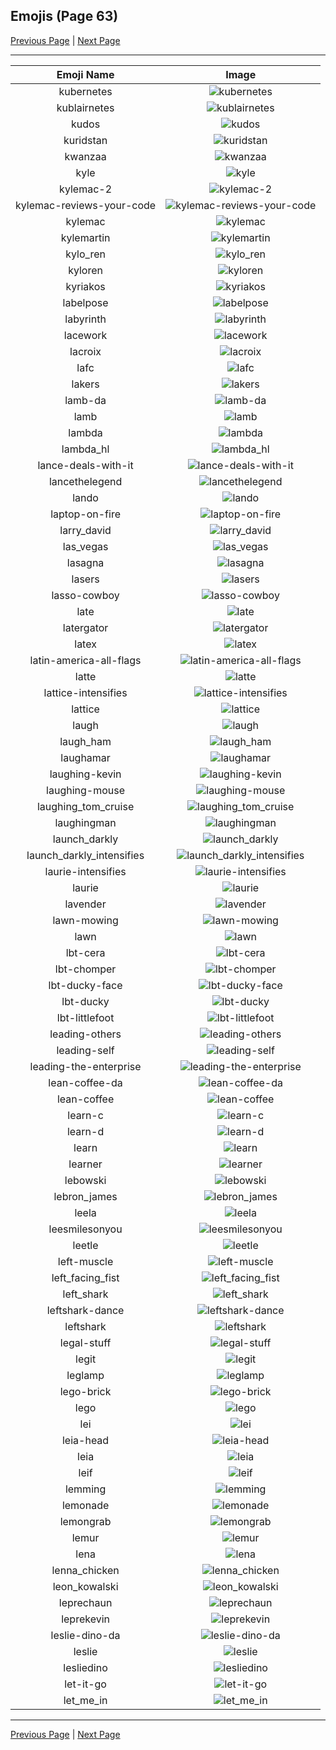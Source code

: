 
## Emojis (Page 63)

[Previous Page](/docs/hc/page-k-0062.md)
  | [Next Page](/docs/hc/page-l-0064.md)

<hr />

|Emoji Name|Image|
| :-: | :-: |
|kubernetes| ![kubernetes](/emojis/hc/kubernetes.png)|
|kublairnetes| ![kublairnetes](/emojis/hc/kublairnetes.png)|
|kudos| ![kudos](/emojis/hc/kudos.png)|
|kuridstan| ![kuridstan](/emojis/hc/kuridstan.png)|
|kwanzaa| ![kwanzaa](/emojis/hc/kwanzaa.png)|
|kyle| ![kyle](/emojis/hc/kyle.png)|
|kylemac-2| ![kylemac-2](/emojis/hc/kylemac-2.png)|
|kylemac-reviews-your-code| ![kylemac-reviews-your-code](/emojis/hc/kylemac-reviews-your-code.png)|
|kylemac| ![kylemac](/emojis/hc/kylemac.png)|
|kylemartin| ![kylemartin](/emojis/hc/kylemartin.png)|
|kylo_ren| ![kylo_ren](/emojis/hc/kylo_ren.png)|
|kyloren| ![kyloren](/emojis/hc/kyloren.png)|
|kyriakos| ![kyriakos](/emojis/hc/kyriakos.jpg)|
|labelpose| ![labelpose](/emojis/hc/labelpose.png)|
|labyrinth| ![labyrinth](/emojis/hc/labyrinth.png)|
|lacework| ![lacework](/emojis/hc/lacework.png)|
|lacroix| ![lacroix](/emojis/hc/lacroix.jpg)|
|lafc| ![lafc](/emojis/hc/lafc.png)|
|lakers| ![lakers](/emojis/hc/lakers.png)|
|lamb-da| ![lamb-da](/emojis/hc/lamb-da.png)|
|lamb| ![lamb](/emojis/hc/lamb.png)|
|lambda| ![lambda](/emojis/hc/lambda.png)|
|lambda_hl| ![lambda_hl](/emojis/hc/lambda_hl.png)|
|lance-deals-with-it| ![lance-deals-with-it](/emojis/hc/lance-deals-with-it.gif)|
|lancethelegend| ![lancethelegend](/emojis/hc/lancethelegend.jpg)|
|lando| ![lando](/emojis/hc/lando.png)|
|laptop-on-fire| ![laptop-on-fire](/emojis/hc/laptop-on-fire.gif)|
|larry_david| ![larry_david](/emojis/hc/larry_david.png)|
|las_vegas| ![las_vegas](/emojis/hc/las_vegas.gif)|
|lasagna| ![lasagna](/emojis/hc/lasagna.png)|
|lasers| ![lasers](/emojis/hc/lasers.png)|
|lasso-cowboy| ![lasso-cowboy](/emojis/hc/lasso-cowboy.png)|
|late| ![late](/emojis/hc/late.png)|
|latergator| ![latergator](/emojis/hc/latergator.png)|
|latex| ![latex](/emojis/hc/latex.jpg)|
|latin-america-all-flags| ![latin-america-all-flags](/emojis/hc/latin-america-all-flags.gif)|
|latte| ![latte](/emojis/hc/latte.jpg)|
|lattice-intensifies| ![lattice-intensifies](/emojis/hc/lattice-intensifies.gif)|
|lattice| ![lattice](/emojis/hc/lattice.png)|
|laugh| ![laugh](/emojis/hc/laugh.gif)|
|laugh_ham| ![laugh_ham](/emojis/hc/laugh_ham.gif)|
|laughamar| ![laughamar](/emojis/hc/laughamar.jpg)|
|laughing-kevin| ![laughing-kevin](/emojis/hc/laughing-kevin.gif)|
|laughing-mouse| ![laughing-mouse](/emojis/hc/laughing-mouse.gif)|
|laughing_tom_cruise| ![laughing_tom_cruise](/emojis/hc/laughing_tom_cruise.png)|
|laughingman| ![laughingman](/emojis/hc/laughingman.png)|
|launch_darkly| ![launch_darkly](/emojis/hc/launch_darkly.png)|
|launch_darkly_intensifies| ![launch_darkly_intensifies](/emojis/hc/launch_darkly_intensifies.gif)|
|laurie-intensifies| ![laurie-intensifies](/emojis/hc/laurie-intensifies.gif)|
|laurie| ![laurie](/emojis/hc/laurie.png)|
|lavender| ![lavender](/emojis/hc/lavender.jpg)|
|lawn-mowing| ![lawn-mowing](/emojis/hc/lawn-mowing.png)|
|lawn| ![lawn](/emojis/hc/lawn.png)|
|lbt-cera| ![lbt-cera](/emojis/hc/lbt-cera.png)|
|lbt-chomper| ![lbt-chomper](/emojis/hc/lbt-chomper.png)|
|lbt-ducky-face| ![lbt-ducky-face](/emojis/hc/lbt-ducky-face.png)|
|lbt-ducky| ![lbt-ducky](/emojis/hc/lbt-ducky.png)|
|lbt-littlefoot| ![lbt-littlefoot](/emojis/hc/lbt-littlefoot.png)|
|leading-others| ![leading-others](/emojis/hc/leading-others.png)|
|leading-self| ![leading-self](/emojis/hc/leading-self.png)|
|leading-the-enterprise| ![leading-the-enterprise](/emojis/hc/leading-the-enterprise.png)|
|lean-coffee-da| ![lean-coffee-da](/emojis/hc/lean-coffee-da.png)|
|lean-coffee| ![lean-coffee](/emojis/hc/lean-coffee.png)|
|learn-c| ![learn-c](/emojis/hc/learn-c.png)|
|learn-d| ![learn-d](/emojis/hc/learn-d.png)|
|learn| ![learn](/emojis/hc/learn.png)|
|learner| ![learner](/emojis/hc/learner.png)|
|lebowski| ![lebowski](/emojis/hc/lebowski.png)|
|lebron_james| ![lebron_james](/emojis/hc/lebron_james.png)|
|leela| ![leela](/emojis/hc/leela.png)|
|leesmilesonyou| ![leesmilesonyou](/emojis/hc/leesmilesonyou.png)|
|leetle| ![leetle](/emojis/hc/leetle.png)|
|left-muscle| ![left-muscle](/emojis/hc/left-muscle.png)|
|left_facing_fist| ![left_facing_fist](/emojis/hc/left_facing_fist.png)|
|left_shark| ![left_shark](/emojis/hc/left_shark.gif)|
|leftshark-dance| ![leftshark-dance](/emojis/hc/leftshark-dance.gif)|
|leftshark| ![leftshark](/emojis/hc/leftshark.png)|
|legal-stuff| ![legal-stuff](/emojis/hc/legal-stuff.jpg)|
|legit| ![legit](/emojis/hc/legit.png)|
|leglamp| ![leglamp](/emojis/hc/leglamp.jpg)|
|lego-brick| ![lego-brick](/emojis/hc/lego-brick.png)|
|lego| ![lego](/emojis/hc/lego.png)|
|lei| ![lei](/emojis/hc/lei.jpg)|
|leia-head| ![leia-head](/emojis/hc/leia-head.png)|
|leia| ![leia](/emojis/hc/leia.png)|
|leif| ![leif](/emojis/hc/leif.png)|
|lemming| ![lemming](/emojis/hc/lemming.gif)|
|lemonade| ![lemonade](/emojis/hc/lemonade.png)|
|lemongrab| ![lemongrab](/emojis/hc/lemongrab.jpg)|
|lemur| ![lemur](/emojis/hc/lemur.png)|
|lena| ![lena](/emojis/hc/lena.jpg)|
|lenna_chicken| ![lenna_chicken](/emojis/hc/lenna_chicken.gif)|
|leon_kowalski| ![leon_kowalski](/emojis/hc/leon_kowalski.png)|
|leprechaun| ![leprechaun](/emojis/hc/leprechaun.gif)|
|leprekevin| ![leprekevin](/emojis/hc/leprekevin.png)|
|leslie-dino-da| ![leslie-dino-da](/emojis/hc/leslie-dino-da.png)|
|leslie| ![leslie](/emojis/hc/leslie.png)|
|lesliedino| ![lesliedino](/emojis/hc/lesliedino.jpg)|
|let-it-go| ![let-it-go](/emojis/hc/let-it-go.gif)|
|let_me_in| ![let_me_in](/emojis/hc/let_me_in.gif)|

<hr/>

[Previous Page](/docs/hc/page-k-0062.md)
  | [Next Page](/docs/hc/page-l-0064.md)